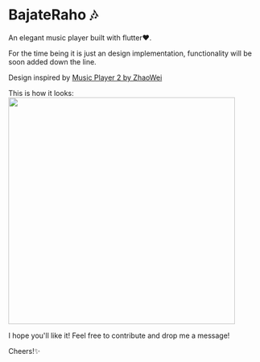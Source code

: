 # BajateRaho 🎶

An elegant music player built with flutter❤.

For the time being it is just an design implementation, functionality will be soon added down the line.

Design inspired by [Music Player 2 by ZhaoWei](https://dribbble.com/shots/6218932-Music-Player-2)

This is how it looks:
<img src="" height = 450px/>

I hope you'll like it! 
Feel free to contribute and drop me a message!


Cheers!✨
